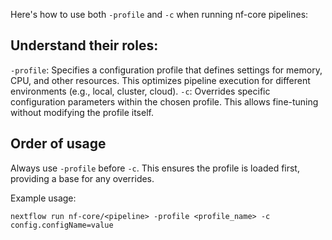 Here's how to use both `-profile` and `-c` when running nf-core pipelines:

## Understand their roles:

`-profile`: Specifies a configuration profile that defines settings for memory, CPU, and other resources. This optimizes pipeline execution for different environments (e.g., local, cluster, cloud).
`-c`: Overrides specific configuration parameters within the chosen profile. This allows fine-tuning without modifying the profile itself.

## Order of usage
Always use `-profile` before `-c`. This ensures the profile is loaded first, providing a base for any overrides.

Example usage:
```
nextflow run nf-core/<pipeline> -profile <profile_name> -c config.configName=value
```

